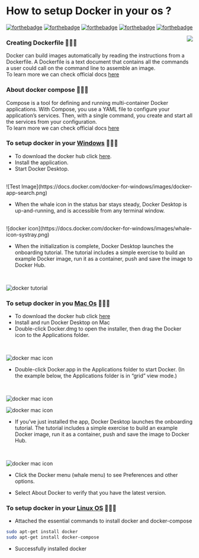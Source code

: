 # How to setup Docker in your os ?
[![forthebadge](https://forthebadge.com/images/badges/built-with-love.svg)](https://forthebadge.com)
[![forthebadge](https://forthebadge.com/images/badges/0-percent-optimized.svg)](https://forthebadge.com)
[![forthebadge](https://forthebadge.com/images/badges/powered-by-coffee.svg)](https://forthebadge.com)
[![forthebadge](https://forthebadge.com/images/badges/powered-by-responsibility.svg)](https://forthebadge.com)
[![forthebadge](https://forthebadge.com/images/badges/built-by-developers.svg)](https://forthebadge.com)

<img align='right' src="https://miro.medium.com/max/624/1*hWVuG63ZyXU7o8idgUHW5g.gif">

### Creating Dockerfile 🐋🐋🐋
Docker can build images automatically by reading the instructions from a Dockerfile. A Dockerfile is a text document that contains all the commands a user could call on the command line to assemble an image.<br />
To learn more we can check official docs [here](https://docs.docker.com/engine/reference/builder/)

### About docker compose 🐋🐋🐋
Compose is a tool for defining and running multi-container Docker applications. With Compose, you use a YAML file to configure your application’s services. Then, with a single command, you create and start all the services from your configuration. 
<br />
To learn more we can check official docs [here](https://docs.docker.com/compose/)

### To setup docker in your [Windows](https://docs.docker.com/docker-for-windows/install/) 🐋🐋🐋

* To download the docker hub click [here](https://hub.docker.com/editions/community/docker-ce-desktop-windows/).
* Install the application.
* Start Docker Desktop.
<br />
![Test Image](https://docs.docker.com/docker-for-windows/images/docker-app-search.png)
<br />

* When the whale icon in the status bar stays steady, Docker Desktop is up-and-running, and is accessible from any terminal window.
<br />
![docker icon](https://docs.docker.com/docker-for-windows/images/whale-icon-systray.png)

* When the initialization is complete, Docker Desktop launches the onboarding tutorial. The tutorial includes a simple exercise to build an example Docker image, run it as a container, push and save the image to Docker Hub.
<br />

![docker tutorial](https://docs.docker.com/docker-for-windows/images/docker-tutorial-win.png)

### To setup docker in you [Mac Os](https://docs.docker.com/docker-for-mac/install/) 🐋🐋🐋

* To download the docker hub click [here](https://hub.docker.com/editions/community/docker-ce-desktop-mac/)
* Install and run Docker Desktop on Mac
* Double-click Docker.dmg to open the installer, then drag the Docker icon to the Applications folder.
<br />

![docker mac icon](https://docs.docker.com/docker-for-mac/images/docker-app-drag.png)

* Double-click Docker.app in the Applications folder to start Docker. (In the example below, the Applications folder is in “grid” view mode.)
<br />

![docker mac icon](https://docs.docker.com/docker-for-mac/images/docker-app-in-apps.png)
<br />

![docker mac icon](https://docs.docker.com/docker-for-mac/images/whale-in-menu-bar.png)

* If you’ve just installed the app, Docker Desktop launches the onboarding tutorial. The tutorial includes a simple exercise to build an example Docker image, run it as a container, push and save the image to Docker Hub.
<br />

![docker mac icon](https://docs.docker.com/docker-for-mac/images/docker-tutorial-mac.png)

* Click the Docker menu (whale menu) to see Preferences and other options.

* Select About Docker to verify that you have the latest version.

### To setup docker in your [Linux OS](https://docs.docker.com/engine/install/debian/) 🐋🐋🐋

* Attached the essential commands to install docker and docker-compose

```bash
sudo apt-get install docker
sudo apt-get install docker-compose
```
* Successfully installed docker